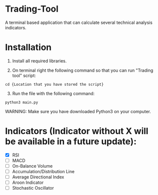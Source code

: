 # Trading-Tool
A terminal based application that can calculate several technical analysis indicators.

# Installation

1. Install all required libraries.

2. On terminal right the following command so that you can run "Trading tool" script:
```
cd {Location that you have stored the script}
```
3. Run the file with the following command:
```
python3 main.py
```
WARNING: Make sure you have downloaded Python3 on your computer. 

# Indicators (Indicator without X will be available in a future update):
- [x] RSI
- [ ] MACD 
- [ ] On-Balance Volume
- [ ] Accumulation/Distribution Line
- [ ] Average Directional Index
- [ ] Aroon Indicator
- [ ] Stochastic Oscillator
